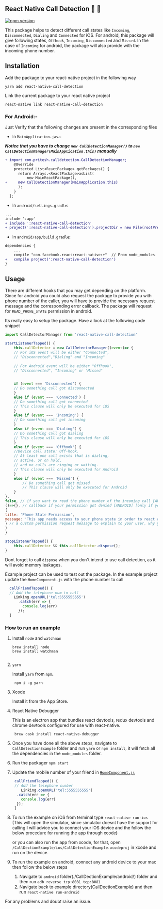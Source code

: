 ## React Native Call Detection 🎉 🎊
[![npm version](https://badge.fury.io/js/react-native-call-detection.svg)](https://badge.fury.io/js/react-native-call-detection)

This package helps to detect different call states like `Incoming`, `Disconnected`, `Dialing` and `Connected` for iOS. For android, this package will give following states, `Offhook`, `Incoming`, `Disconnected` and `Missed`. In the case of `Incoming` for android, the package will also provide with the incoming phone number.

## Installation

Add the package to your react-native project in the following way

```shell
yarn add react-native-call-detection

```

Link the current package to your react native project

```shell
react-native link react-native-call-detection

```

### For Android:-
Just Verify that the following changes are present in the corresponding files

-  In `MainApplication.java`

***Notice that you have to change `new CallDetectionManager()` to `new CallDetectionManager(MainApplication.this)` manually***

``` diff
+ import com.pritesh.calldetection.CallDetectionManager;
	@Override
    protected List<ReactPackage> getPackages() {
      return Arrays.<ReactPackage>asList(
          new MainReactPackage(),
+     new CallDetectionManager(MainApplication.this)
      );
    }
  };
```
- In `android/settings.gradle`:

```diff
...
include ':app'
+ include ':react-native-call-detection'
+ project(':react-native-call-detection').projectDir = new File(rootProject.projectDir, '../node_modules/react-native-call-detection/android')
``` 
	
- In `android/app/build.gradle`:

```diff
dependencies {
    ...
    compile "com.facebook.react:react-native:+"  // From node_modules
+   compile project(':react-native-call-detection')
}
```

## Usage
There are different hooks that you may get depending on the platform. Since for android you could also request the package to provide you with phone number of the caller, you will have to provide the necessary request message and the corresponding error callback. The package will request for `READ_PHONE_STATE` permission in android.

Its really easy to setup the package. Have a look at the following code snippet

``` javascript
import CallDetectorManager from 'react-native-call-detection'

startListenerTapped() {
	this.callDetector = new CallDetectorManager((event)=> {
	// For iOS event will be either "Connected",
	// "Disconnected","Dialing" and "Incoming"
	
	// For Android event will be either "Offhook",
	// "Disconnected", "Incoming" or "Missed"
	

	if (event === 'Disconnected') {
	// Do something call got disconnected
	} 
	else if (event === 'Connected') {
	// Do something call got connected
	// This clause will only be executed for iOS
	} 
	else if (event === 'Incoming') {
	// Do something call got incoming
	}
	else if (event === 'Dialing') {
	// Do something call got dialing
	// This clause will only be executed for iOS
	} 
	else if (event === 'Offhook') {
	//Device call state: Off-hook. 
	// At least one call exists that is dialing,
	// active, or on hold, 
	// and no calls are ringing or waiting.
	// This clause will only be executed for Android
	}
	else if (event === 'Missed') {
    	// Do something call got missed
    	// This clause will only be executed for Android
    }
},
false, // if you want to read the phone number of the incoming call [ANDROID], otherwise false
()=>{}, // callback if your permission got denied [ANDROID] [only if you want to read incoming number] default: console.error
{
title: 'Phone State Permission',
message: 'This app needs access to your phone state in order to react and/or to adapt to incoming calls.'
} // a custom permission request message to explain to your user, why you need the permission [recommended] - this is the default one
)
}

stopListenerTapped() {
	this.callDetector && this.callDetector.dispose();
}

```

Dont forget to call `dispose` when you don't intend to use call detection, as it will avoid memory leakages.

Example project can be used to test out the package. In the example project update the `HomeComponent.js` with the phone number to call

```javascript
  callFriendTapped() {
  // Add the telephone num to call
    Linking.openURL('tel:5555555555')
      .catch(err => {
        console.log(err)
      });
  }
```

### How to run an example

1. Install `node` and `watchman`

	```
	brew install node
	brew install watchman
	 
	```

2. `yarn`

    Install `yarn` from `npm`.

        npm i -g yarn

3. Xcode

    Install it from the App Store.

4. React Native Debugger

    This is an electron app that bundles react devtools, redux devtools and chrome devtools configured for use with react-native.

        brew cask install react-native-debugger
5. Once you have done all the above steps, navigate to `CallDetectionExample` folder and run `yarn` or `npm install`, it will fetch all the dependencies in the `node_modules` folder.

6. Run the packager
	`npm start` 

7. Update the mobile number of your friend in [`HomeComponent.js`](CallDetectionExample/src/HomeComponent.js)


	```javascript
	 callFriendTapped() {
	 // Add the telephone number
    	Linking.openURL('tel:5555555555')
      .catch(err => {
        console.log(err)
      });
  	 }
  	
	```

7. To run the example on iOS from terminal type
	`react-native run-ios` (This will open the simulator, since simulator doesnt have the support for calling I will advice you to connect your iOS device and the follow the below procedure for running the app through xcode)
	
	or you can also run the app from xcode, for that, open `/CallDectionExample/ios/CallDetectionExample.xcodeproj` in xcode and run on the device.
	
8. To run the example on android, connect any android device to your mac then follow the below steps
	1. Navigate to `android` folder(./CallDectionExample/android/) folder and then run `adb reverse tcp:8081 tcp:8081`
	2. Navigate back to example directory(CallDectionExample) and then run
	`react-native run-android`
	
For any problems and doubt raise an issue.	
